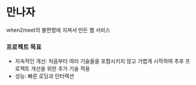 # 만나자

when2meet의 불편함에 지쳐서 만든 웹 서비스

### 프로젝트 목표

- 지속적인 개선: 처음부터 여러 기술들을 포함시키지 않고 가볍게 시작하여 추후 프로젝트 개선을 위한 추가 기술 적용
- 성능: 빠른 로딩과 인터렉션
